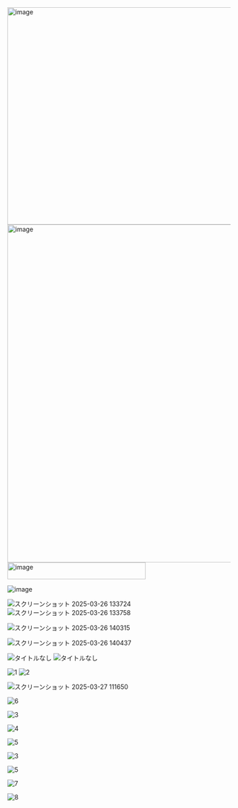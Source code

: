
<img width="3202" height="490" alt="image" src="https://github.com/user-attachments/assets/ca04e483-4cf1-4fc4-88b5-097aed7fce82" />
<img width="804" height="762" alt="image" src="https://github.com/user-attachments/assets/1ab46174-b070-4dc0-9f67-7a7becb41e80" />




<img width="312" height="38" alt="image" src="https://github.com/user-attachments/assets/180d15f6-a0be-4e88-8ee9-084b52f5aa9f" />




![image](https://github.com/user-attachments/assets/71a1bf70-d1d1-4c61-96c3-7b91da3dd779)


![スクリーンショット 2025-03-26 133724](https://github.com/user-attachments/assets/0162f735-f784-4876-ac73-94259e687dd2)
![スクリーンショット 2025-03-26 133758](https://github.com/user-attachments/assets/0346285f-017d-46eb-92dc-b49dfd58404c)

![スクリーンショット 2025-03-26 140315](https://github.com/user-attachments/assets/f4be015c-0671-4496-b2b6-b96588eba73c)

![スクリーンショット 2025-03-26 140437](https://github.com/user-attachments/assets/8e8d8114-5279-43ad-868c-ec93b0a4ce84)


![タイトルなし](https://github.com/user-attachments/assets/9f342de9-4bec-460c-8ecf-eb0d331bb69a)
![タイトルなし](https://github.com/user-attachments/assets/6d7bdac7-bbb7-46bd-9ea5-5f56ab3edba9)


![1](https://github.com/user-attachments/assets/753602e8-e668-4e06-a0ca-5b69888b1315)
![2](https://github.com/user-attachments/assets/9b394c9d-31b5-4f6b-ae7c-a8067e2fa2b8)


![スクリーンショット 2025-03-27 111650](https://github.com/user-attachments/assets/1c145366-95eb-4d12-8cad-31b84e5bdd11)

![6](https://github.com/user-attachments/assets/3dfa5e1f-96d7-43da-b7dd-eb0bd13ff7d9)


![3](https://github.com/user-attachments/assets/90c92ea9-0eef-4a65-85e5-7d3c1169e0b1)



![4](https://github.com/user-attachments/assets/adbd702c-a014-4875-a27a-b58bbafa171c)

![5](https://github.com/user-attachments/assets/d6315353-3c83-4529-85f7-fd5aaf35e187)


![3](https://github.com/user-attachments/assets/a051d18a-266b-4ca5-8f6d-43ca0dd1ab11)

![5](https://github.com/user-attachments/assets/5c5c43d4-216d-4b00-a840-d7494006309a)


![7](https://github.com/user-attachments/assets/cc9e41a5-6ce1-4ca4-b925-b6acfb9ea5ec)

![8](https://github.com/user-attachments/assets/a614fed3-e172-43e0-8086-8aebca727fe8)



